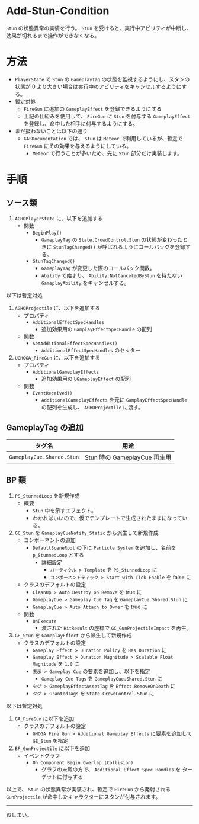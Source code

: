 # Add-Stun-Condition
`Stun` の状態異常の実装を行う。
`Stun` を受けると、実行中アビリティが中断し、効果が切れるまで操作ができなくなる。


# 方法
* `PlayerState` で `Stun` の `GameplayTag` の状態を監視するようにし、スタンの状態が 0 より大きい場合は実行中のアビリティをキャンセルするようにする。
* 暫定対処
	* `FireGun` に追加の `GameplayEffect` を登録できるようにする
	* 上記の仕組みを使用して、 `FireGun` に `Stun` を付与する `GameplayEffect` を登録し、命中した相手に付与するようにする。
* まだ扱わないことは以下の通り
	* `GASDocumentation` では、 `Stun` は `Meteor` で利用しているが、暫定で `FireGun` にその効果を与えるようにしている。
		* `Meteor` で行うことが多いため、先に `Stun` 部分だけ実装します。


# 手順

## ソース類

1. `AGHOPlayerState` に、以下を追加する
	* 関数
		* `BeginPlay()`
			* `GameplayTag` の `State.CrowdControl.Stun` の状態が変わったときに `StunTagChanged()` が呼ばれるようにコールバックを登録する。
		* `StunTagChanged()`
			* `GameplayTag` が変更した際のコールバック関数。
			* `Ability` で始まり、 `Ability.NotCanceledByStun` を持たない `GameplayAbility` をキャンセルする。

以下は暫定対処

1. `AGHOProjectile` に、以下を追加する
	* プロパティ
		* `AdditionalEffectSpecHandles`
			* 追加効果用の `GamplayEffectSpecHandle` の配列
	* 関数
		* `SetAdditionalEffectSpecHandles()`
			* `AdditionalEffectSpecHandles` のセッター
1. `UGHOGA_FireGun` に、以下を追加する
	* プロパティ
		* `AdditionalGameplayEffects`
			* 追加効果用の `UGameplayEffect` の配列
	* 関数
		* `EventReceived()`
			* `AdditionalGameplayEffects` を元に `GamplayEffectSpecHandle` の配列を生成し、 `AGHOProjectile` に渡す。


## GameplayTag の追加

| タグ名                        | 用途                                                                |
|-------------------------------|---------------------------------------------------------------------|
| `GameplayCue.Shared.Stun`     | Stun 時の GameplayCue 再生用                                        |

## BP 類

1. `PS_StunnedLoop` を新規作成
	* 概要
		* `Stun` 中を示すエフェクト。
		* わかればいいので、仮でテンプレートで生成されたままになっている。
1. `GC_Stun` を `GameplayCueNotify_Static` から派生して新規作成
	* コンポーネントの追加
		* `DefaultSceneRoot` の下に `Particle System` を追加し、名前を `p_StunnedLoop` とする
			* 詳細設定
				* `パーティクル > Template` を `PS_StunnedLoop` に
				* `コンポーネントティック > Start with Tick Enable` を false に
	* クラスのデフォルトの設定
		* `CleanUp > Auto Destroy on Remove` を true に
		* `GameplayCue > Gameplay Cue Tag` を `GameplayCue.Shared.Stun` に
		* `GameplayCue > Auto Attach to Owner` を true に
	* 関数
		* `OnExecute`
			* 渡された `HitResult` の座標で `GC_GunProjectileImpact` を再生。
1. `GE_Stun` を `GameplayEffect` から派生して新規作成
	* クラスのデフォルトの設定
		* `Gameplay Effect > Duration Policy` を `Has Duration` に
		* `Gameplay Effect > Duration Magnitude > Scalable Float Magnitude` を `1.0` に
		* `表示 > Gameplay Cue` の要素を追加し、以下を指定
			* `Gameplay Cue Tags` を `GameplayCue.Shared.Stun` に
		* `タグ > GameplayEffectAssetTag` を `Effect.RemoveOnDeath` に
		* `タグ > GrantedTags` を `State.CrowdControl.Stun` に


以下は暫定対処

1. `GA_FireGun` に以下を追加
	* クラスのデフォルトの設定
		* `GHOGA Fire Gun > Additional Gameplay Effects` に要素を追加して `GE_Stun` を指定
1. `BP_GunProjectile` に以下を追加
	* イベントグラフ
		* `On Component Begin Overlap (Collision)`
			* グラフの末尾の方で、 `Additional Effect Spec Handles` を ターゲットに付与する


以上で、 `Stun` の状態異常が実装され、暫定で `FireGun` から発射される `GunProjectile` が命中したキャラクターにスタンが付与されます。



-----
おしまい。
